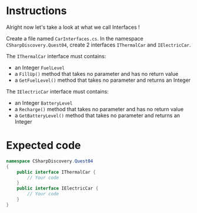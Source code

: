 # Instructions

Alright now let's take a look at what we call Interfaces !

Create a file named `CarInterfaces.cs`. In the namespace `CSharpDiscovery.Quest04`, create 2 interfaces `IThermalCar` and `IElectricCar`.

The `IThermalCar` interface must contains:

- an Integer `FuelLevel`
- a `FillUp()` method that takes no parameter and has no return value
- a `GetFuelLevel()` method that takes no parameter and returns an Integer

The `IElectricCar` interface must contains:

- an Integer `BatteryLevel`
- a `Recharge()` method that takes no parameter and has no return value
- a `GetBatteryLevel()` method that takes no parameter and returns an Integer

# Expected code

```c#
namespace CSharpDiscovery.Quest04
{
    public interface IThermalCar {
        // Your code
    }
    public interface IElectricCar {
        // Your code
    }
}
```
